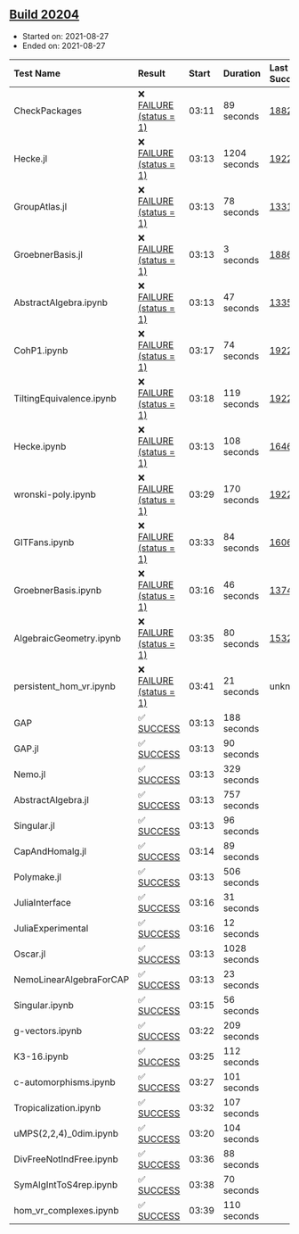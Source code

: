 ## [Build 20204](https://oscarci.mathematik.uni-kl.de/job/oscar/20204/)

* Started on: 2021-08-27
* Ended on: 2021-08-27

| Test Name    | Result | Start | Duration | Last Success | First Failure |
|:-------------|:-------|:------|:---------|:-------------|:--------------|
| CheckPackages | ❌ [FAILURE (status = 1)](https://oscarci.mathematik.uni-kl.de/job/oscar/20204/artifact/logs/build-20204/CheckPackages.log) | 03:11 | 89 seconds | [18822](https://oscarci.mathematik.uni-kl.de/job/oscar/18822/) | [18823](https://oscarci.mathematik.uni-kl.de/job/oscar/18823/) |
| Hecke.jl | ❌ [FAILURE (status = 1)](https://oscarci.mathematik.uni-kl.de/job/oscar/20204/artifact/logs/build-20204/Hecke.jl.log) | 03:13 | 1204 seconds | [19222](https://oscarci.mathematik.uni-kl.de/job/oscar/19222/) | [20152](https://oscarci.mathematik.uni-kl.de/job/oscar/20152/) |
| GroupAtlas.jl | ❌ [FAILURE (status = 1)](https://oscarci.mathematik.uni-kl.de/job/oscar/20204/artifact/logs/build-20204/GroupAtlas.jl.log) | 03:13 | 78 seconds | [13311](https://oscarci.mathematik.uni-kl.de/job/oscar/13311/) | [13312](https://oscarci.mathematik.uni-kl.de/job/oscar/13312/) |
| GroebnerBasis.jl | ❌ [FAILURE (status = 1)](https://oscarci.mathematik.uni-kl.de/job/oscar/20204/artifact/logs/build-20204/GroebnerBasis.jl.log) | 03:13 | 3 seconds | [18864](https://oscarci.mathematik.uni-kl.de/job/oscar/18864/) | [18865](https://oscarci.mathematik.uni-kl.de/job/oscar/18865/) |
| AbstractAlgebra.ipynb | ❌ [FAILURE (status = 1)](https://oscarci.mathematik.uni-kl.de/job/oscar/20204/artifact/logs/build-20204/AbstractAlgebra.ipynb.log) | 03:13 | 47 seconds | [13355](https://oscarci.mathematik.uni-kl.de/job/oscar/13355/) | [13356](https://oscarci.mathematik.uni-kl.de/job/oscar/13356/) |
| CohP1.ipynb | ❌ [FAILURE (status = 1)](https://oscarci.mathematik.uni-kl.de/job/oscar/20204/artifact/logs/build-20204/CohP1.ipynb.log) | 03:17 | 74 seconds | [19222](https://oscarci.mathematik.uni-kl.de/job/oscar/19222/) | [20152](https://oscarci.mathematik.uni-kl.de/job/oscar/20152/) |
| TiltingEquivalence.ipynb | ❌ [FAILURE (status = 1)](https://oscarci.mathematik.uni-kl.de/job/oscar/20204/artifact/logs/build-20204/TiltingEquivalence.ipynb.log) | 03:18 | 119 seconds | [19222](https://oscarci.mathematik.uni-kl.de/job/oscar/19222/) | [20152](https://oscarci.mathematik.uni-kl.de/job/oscar/20152/) |
| Hecke.ipynb | ❌ [FAILURE (status = 1)](https://oscarci.mathematik.uni-kl.de/job/oscar/20204/artifact/logs/build-20204/Hecke.ipynb.log) | 03:13 | 108 seconds | [16463](https://oscarci.mathematik.uni-kl.de/job/oscar/16463/) | [16464](https://oscarci.mathematik.uni-kl.de/job/oscar/16464/) |
| wronski-poly.ipynb | ❌ [FAILURE (status = 1)](https://oscarci.mathematik.uni-kl.de/job/oscar/20204/artifact/logs/build-20204/wronski-poly.ipynb.log) | 03:29 | 170 seconds | [19222](https://oscarci.mathematik.uni-kl.de/job/oscar/19222/) | [20152](https://oscarci.mathematik.uni-kl.de/job/oscar/20152/) |
| GITFans.ipynb | ❌ [FAILURE (status = 1)](https://oscarci.mathematik.uni-kl.de/job/oscar/20204/artifact/logs/build-20204/GITFans.ipynb.log) | 03:33 | 84 seconds | [16068](https://oscarci.mathematik.uni-kl.de/job/oscar/16068/) | [16069](https://oscarci.mathematik.uni-kl.de/job/oscar/16069/) |
| GroebnerBasis.ipynb | ❌ [FAILURE (status = 1)](https://oscarci.mathematik.uni-kl.de/job/oscar/20204/artifact/logs/build-20204/GroebnerBasis.ipynb.log) | 03:16 | 46 seconds | [13748](https://oscarci.mathematik.uni-kl.de/job/oscar/13748/) | [13749](https://oscarci.mathematik.uni-kl.de/job/oscar/13749/) |
| AlgebraicGeometry.ipynb | ❌ [FAILURE (status = 1)](https://oscarci.mathematik.uni-kl.de/job/oscar/20204/artifact/logs/build-20204/AlgebraicGeometry.ipynb.log) | 03:35 | 80 seconds | [15322](https://oscarci.mathematik.uni-kl.de/job/oscar/15322/) | [15323](https://oscarci.mathematik.uni-kl.de/job/oscar/15323/) |
| persistent_hom_vr.ipynb | ❌ [FAILURE (status = 1)](https://oscarci.mathematik.uni-kl.de/job/oscar/20204/artifact/logs/build-20204/persistent_hom_vr.ipynb.log) | 03:41 | 21 seconds | unknown | unknown |
| GAP | ✅ [SUCCESS](https://oscarci.mathematik.uni-kl.de/job/oscar/20204/artifact/logs/build-20204/GAP.log) | 03:13 | 188 seconds |  |  |
| GAP.jl | ✅ [SUCCESS](https://oscarci.mathematik.uni-kl.de/job/oscar/20204/artifact/logs/build-20204/GAP.jl.log) | 03:13 | 90 seconds |  |  |
| Nemo.jl | ✅ [SUCCESS](https://oscarci.mathematik.uni-kl.de/job/oscar/20204/artifact/logs/build-20204/Nemo.jl.log) | 03:13 | 329 seconds |  |  |
| AbstractAlgebra.jl | ✅ [SUCCESS](https://oscarci.mathematik.uni-kl.de/job/oscar/20204/artifact/logs/build-20204/AbstractAlgebra.jl.log) | 03:13 | 757 seconds |  |  |
| Singular.jl | ✅ [SUCCESS](https://oscarci.mathematik.uni-kl.de/job/oscar/20204/artifact/logs/build-20204/Singular.jl.log) | 03:13 | 96 seconds |  |  |
| CapAndHomalg.jl | ✅ [SUCCESS](https://oscarci.mathematik.uni-kl.de/job/oscar/20204/artifact/logs/build-20204/CapAndHomalg.jl.log) | 03:14 | 89 seconds |  |  |
| Polymake.jl | ✅ [SUCCESS](https://oscarci.mathematik.uni-kl.de/job/oscar/20204/artifact/logs/build-20204/Polymake.jl.log) | 03:13 | 506 seconds |  |  |
| JuliaInterface | ✅ [SUCCESS](https://oscarci.mathematik.uni-kl.de/job/oscar/20204/artifact/logs/build-20204/JuliaInterface.log) | 03:16 | 31 seconds |  |  |
| JuliaExperimental | ✅ [SUCCESS](https://oscarci.mathematik.uni-kl.de/job/oscar/20204/artifact/logs/build-20204/JuliaExperimental.log) | 03:16 | 12 seconds |  |  |
| Oscar.jl | ✅ [SUCCESS](https://oscarci.mathematik.uni-kl.de/job/oscar/20204/artifact/logs/build-20204/Oscar.jl.log) | 03:13 | 1028 seconds |  |  |
| NemoLinearAlgebraForCAP | ✅ [SUCCESS](https://oscarci.mathematik.uni-kl.de/job/oscar/20204/artifact/logs/build-20204/NemoLinearAlgebraForCAP.log) | 03:13 | 23 seconds |  |  |
| Singular.ipynb | ✅ [SUCCESS](https://oscarci.mathematik.uni-kl.de/job/oscar/20204/artifact/logs/build-20204/Singular.ipynb.log) | 03:15 | 56 seconds |  |  |
| g-vectors.ipynb | ✅ [SUCCESS](https://oscarci.mathematik.uni-kl.de/job/oscar/20204/artifact/logs/build-20204/g-vectors.ipynb.log) | 03:22 | 209 seconds |  |  |
| K3-16.ipynb | ✅ [SUCCESS](https://oscarci.mathematik.uni-kl.de/job/oscar/20204/artifact/logs/build-20204/K3-16.ipynb.log) | 03:25 | 112 seconds |  |  |
| c-automorphisms.ipynb | ✅ [SUCCESS](https://oscarci.mathematik.uni-kl.de/job/oscar/20204/artifact/logs/build-20204/c-automorphisms.ipynb.log) | 03:27 | 101 seconds |  |  |
| Tropicalization.ipynb | ✅ [SUCCESS](https://oscarci.mathematik.uni-kl.de/job/oscar/20204/artifact/logs/build-20204/Tropicalization.ipynb.log) | 03:32 | 107 seconds |  |  |
| uMPS(2,2,4)_0dim.ipynb | ✅ [SUCCESS](https://oscarci.mathematik.uni-kl.de/job/oscar/20204/artifact/logs/build-20204/uMPS-2-2-4-_0dim.ipynb.log) | 03:20 | 104 seconds |  |  |
| DivFreeNotIndFree.ipynb | ✅ [SUCCESS](https://oscarci.mathematik.uni-kl.de/job/oscar/20204/artifact/logs/build-20204/DivFreeNotIndFree.ipynb.log) | 03:36 | 88 seconds |  |  |
| SymAlgIntToS4rep.ipynb | ✅ [SUCCESS](https://oscarci.mathematik.uni-kl.de/job/oscar/20204/artifact/logs/build-20204/SymAlgIntToS4rep.ipynb.log) | 03:38 | 70 seconds |  |  |
| hom_vr_complexes.ipynb | ✅ [SUCCESS](https://oscarci.mathematik.uni-kl.de/job/oscar/20204/artifact/logs/build-20204/hom_vr_complexes.ipynb.log) | 03:39 | 110 seconds |  |  |
